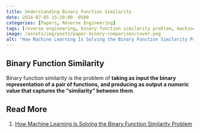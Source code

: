 ```yaml
---
title: Understanding Binary Function Similarity
date: 2024-07-05 15:20:00 -0500
categories: [Papers, Reverse Engineering]
tags: [reverse engineering, binary function similarity problem, machine learning]     # TAG names should always be lowercase
image: /assets/img/posts/paper-binary-comparison/cover.png
alt: "How Machine Learning Is Solving the Binary Function Similarity Problem?"
---
```

## Binary Function Similarity
Binary function similarity is the problem of **taking as input the binary representation of a pair of functions, and producing as output a numeric value that captures the “similarity” between them**.

## Read More
1. <a href="https://www.usenix.org/conference/usenixsecurity22/presentation/marcelli" target="_blank">How Machine Learning Is Solving the Binary Function Similarity Problem</a>